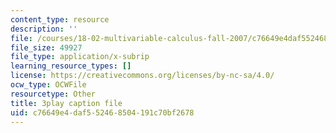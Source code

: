 ```yaml
---
content_type: resource
description: ''
file: /courses/18-02-multivariable-calculus-fall-2007/c76649e4daf552468504191c70bf2678_WfEQabCGAqI.vtt
file_size: 49927
file_type: application/x-subrip
learning_resource_types: []
license: https://creativecommons.org/licenses/by-nc-sa/4.0/
ocw_type: OCWFile
resourcetype: Other
title: 3play caption file
uid: c76649e4-daf5-5246-8504-191c70bf2678
---
```

